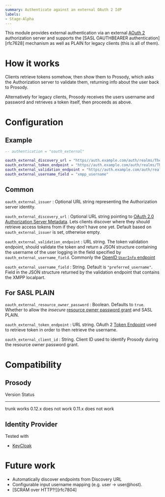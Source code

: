```yaml
---
summary: Authenticate against an external OAuth 2 IdP
labels:
- Stage-Alpha
---
```


This module provides external authentication via an external [AOuth
2](https://datatracker.ietf.org/doc/html/rfc7628) authorization server
and supports the [SASL OAUTHBEARER authentication][rfc7628]
mechanism as well as PLAIN for legacy clients (this is all of them).

# How it works

Clients retrieve tokens somehow, then show them to Prosody, which asks
the Authorization server to validate them, returning info about the user
back to Prosody.

Alternatively for legacy clients, Prosody receives the users username
and password and retrieves a token itself, then proceeds as above.

# Configuration

## Example

```lua
-- authentication = "oauth_external"

oauth_external_discovery_url = "https//auth.example.com/auth/realms/TheRealm/.well-known/openid-configuration"
oauth_external_token_endpoint = "https//auth.example.com/auth/realms/TheRealm/protocol/openid-connect/token"
oauth_external_validation_endpoint = "https//auth.example.com/auth/realms/TheRealm/protocol/openid-connect/userinfo"
oauth_external_username_field = "xmpp_username"
```


## Common

`oauth_external_issuer`
:   Optional URL string representing the Authorization server identity.

`oauth_external_discovery_url`
:   Optional URL string pointing to [OAuth 2.0 Authorization Server
    Metadata](https://oauth.net/2/authorization-server-metadata/). Lets
    clients discover where they should retrieve access tokens from if
    they don't have one yet. Default based on `oauth_external_issuer` is
    set, otherwise empty.

`oauth_external_validation_endpoint`
:   URL string. The token validation endpoint, should validate the token
    and return a JSON structure containing the username of the user
    logging in the field specified by `oauth_external_username_field`.
    Commonly the [OpenID `UserInfo`
    endpoint](https://openid.net/specs/openid-connect-core-1_0.html#UserInfo)

`oauth_external_username_field`
:   String. Default is `"preferred_username"`. Field in the JSON
    structure returned by the validation endpoint that contains the XMPP
    localpart.

## For SASL PLAIN

`oauth_external_resource_owner_password`
:   Boolean. Defaults to `true`. Whether to allow the *insecure*
    [resource owner password
    grant](https://oauth.net/2/grant-types/password/) and SASL PLAIN.

`oauth_external_token_endpoint`
:   URL string. OAuth 2 [Token
    Endpoint](https://www.rfc-editor.org/rfc/rfc6749#section-3.2) used
    to retrieve token in order to then retrieve the username.

`oauth_external_client_id`
:   String. Client ID used to identify Prosody during the resource owner
    password grant.

# Compatibility

## Prosody

  Version   Status
  --------- ---------------
  trunk     works
  0.12.x    does not work
  0.11.x    does not work

## Identity Provider

Tested with

-   [KeyCloak](https://www.keycloak.org/)

# Future work

-   Automatically discover endpoints from Discovery URL
-   Configurable input username mapping (e.g. user → user@host).
-   [SCRAM over HTTP?!][rfc7804]
